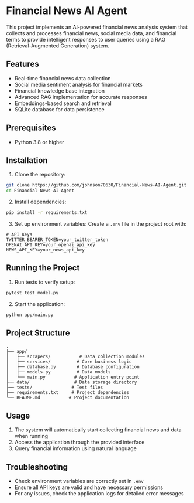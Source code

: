 # Financial News AI Agent

This project implements an AI-powered financial news analysis system that collects and processes financial news, social media data, and financial terms to provide intelligent responses to user queries using a RAG (Retrieval-Augmented Generation) system.

## Features
- Real-time financial news data collection
- Social media sentiment analysis for financial markets
- Financial knowledge base integration
- Advanced RAG implementation for accurate responses
- Embeddings-based search and retrieval
- SQLite database for data persistence

## Prerequisites
- Python 3.8 or higher

## Installation

1. Clone the repository:
```bash
git clone https://github.com/johnson70630/Financial-News-AI-Agent.git
cd Financial-News-AI-Agent
```

2. Install dependencies:
```bash
pip install -r requirements.txt
```

3. Set up environment variables:
Create a `.env` file in the project root with:
```
# API Keys
TWITTER_BEARER_TOKEN=your_twitter_token
OPENAI_API_KEY=your_openai_api_key
NEWS_API_KEY=your_news_api_key
```

## Running the Project

1. Run tests to verify setup:
```bash
pytest test_model.py
```

2. Start the application:
```bash
python app/main.py
```

## Project Structure
```
.
├── app/
│   ├── scrapers/           # Data collection modules
│   ├── services/          # Core business logic
│   ├── database.py        # Database configuration
│   ├── models.py          # Data models
│   └── main.py           # Application entry point
├── data/                 # Data storage directory
├── tests/               # Test files
├── requirements.txt     # Project dependencies
└── README.md           # Project documentation
```

## Usage
1. The system will automatically start collecting financial news and data when running
2. Access the application through the provided interface
3. Query financial information using natural language

## Troubleshooting
- Check environment variables are correctly set in `.env`
- Ensure all API keys are valid and have necessary permissions
- For any issues, check the application logs for detailed error messages
